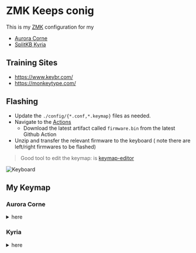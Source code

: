 # ZMK Keeps conig

This is my [ZMK](https://zmk.dev) configuration for my 
- [Aurora Corne](https://splitkb.com/products/aurora-corne)
- [SplitKB Kyria](https://splitkb.com/collections/keyboard-kits/products/kyria-rev2-pcb-kit)

## Training Sites

- https://www.keybr.com/
- https://monkeytype.com/

## Flashing

- Update the `./config/{*.conf,*.keymap}` files as needed.
- Navigate to the [Actions](https://github.com/stiliajohny/ZMK-keebs-configs/actions/workflows/firmware-build.yaml)
  - Download the latest artifact called `firmware.bin` from the latest Github Action
- Unzip and transfer the relevant firmware to the keyboard ( note there are left/right firmwares to be flashed) 
  
> Good tool to edit the keymap: is [keymap-editor](https://nickcoutsos.github.io/keymap-editor/)

![Keyboard](https://github.com/stiliajohny/zmk-config-aurora-corne-1.0-nice-nano/blob/master/.assets/zmk-aurora-corne-1.0-nice-nano.jpg?raw=true)

## My Keymap

### Aurora Corne

<details>
<summary>here</summary>

![Keymap](./keymap-drawer/splitkb_aurora_corne.svg)


</details>

### Kyria


<details>
<summary>here</summary>

![Keymap](./keymap-drawer/kyria.svg)

</details>
